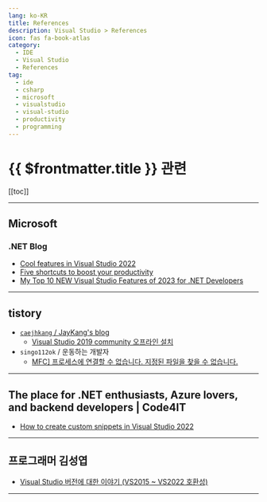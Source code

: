 ```yaml
---
lang: ko-KR
title: References
description: Visual Studio > References
icon: fas fa-book-atlas
category:
  - IDE
  - Visual Studio
  - References
tag:
  - ide
  - csharp
  - microsoft
  - visualstudio
  - visual-studio
  - productivity
  - programming
---
```


# {{ $frontmatter.title }} 관련

[[toc]]

---

## <FontIcon icon="fa-brands fa-microsoft"/>Microsoft

### <FontIcon icon="iconfont icon-dotnet"/>.NET Blog

- [Cool features in Visual Studio 2022](https://devblogs.microsoft.com/visualstudio/cool-features-in-visual-studio-2022/)
- [Five shortcuts to boost your productivity](https://devblogs.microsoft.com/visualstudio/the-visual-studio-editor-can-do-that/)
- [My Top 10 NEW Visual Studio Features of 2023 for .NET Developers](https://devblogs.microsoft.com/dotnet/my-top-10-new-visual-studio-features-of-2023-for-dotnet-developers/)

---

## tistory

- [`caejhkang` / JayKang's blog](https://caejhkang.tistory.com/m/)
  - [Visual Studio 2019 community 오프라인 설치](https://caejhkang.tistory.com/m/14)
  <!-- END: caejhkang-->
- `singo112ok` / 운동하는 개발자
  - [MFC\] 프로세스에 연결할 수 없습니다. 지정된 파일을 찾을 수 없습니다.](https://singo112ok.tistory.com/m/284)
  <!-- END: singo112ok -->
<!-- END: tistory.com -->

---

## The place for .NET enthusiasts, Azure lovers, and backend developers | Code4IT

- [How to create custom snippets in Visual Studio 2022](https://www.code4it.dev/blog/custom-snippets-visualstudio2022)

<!-- END: code4it.dev -->

---

## 프로그래머 김성엽

- [Visual Studio 버전에 대한 이야기 (VS2015 ~ VS2022 호환성)](https://m.blog.naver.com/tipsware/223609020156)

<!-- END: tipsware (blog.naver.com) -->

---

<TagLinks />